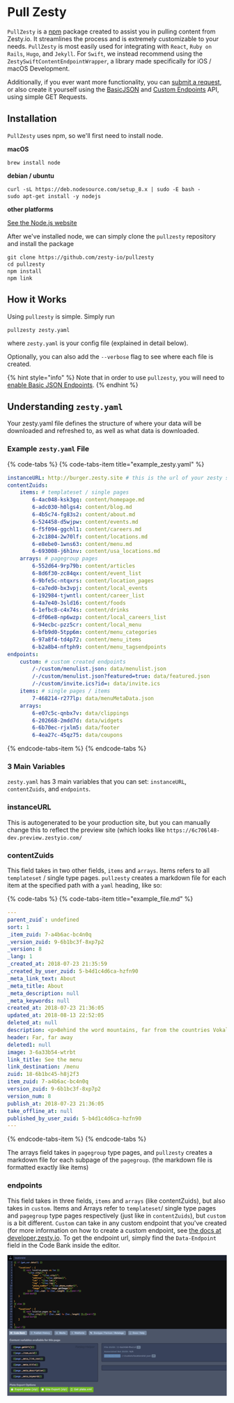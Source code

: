# Pull Zesty

`PullZesty` is a [npm](https://npmjs.com) package created to assist you in pulling content from Zesty.io. It streamlines the process and is extremely customizable to your needs. `PullZesty` is most easily used for integrating with `React`, `Ruby on Rails`, `Hugo`, and `Jekyll`. For `Swift`, we instead recommend using the `ZestySwiftContentEndpointWrapper`, a library made specifically for iOS / macOS Development.

Additionally, if you ever want more functionality, you can [submit a request](https://chat.zesty.io), or also create it yourself using the [BasicJSON](https://developer.zesty.io/guides/api/basic-api-json-endpoints-guide/) and [Custom Endpoints](https://developer.zesty.io/docs/code-editor/customizable-json-endpoints-for-content/) API, using simple GET Requests.

## Installation

`PullZesty` uses npm, so we'll first need to install node.

**macOS**

```text
brew install node
```

**debian / ubuntu**

```text
curl -sL https://deb.nodesource.com/setup_8.x | sudo -E bash -
sudo apt-get install -y nodejs
```

**other platforms**

[See the Node.js website](https://nodejs.org/en/download/package-manager/#debian-and-ubuntu-based-linux-distributions)

After we've installed node, we can simply clone the `pullzesty` repository and install the package

```text
git clone https://github.com/zesty-io/pullzesty
cd pullzesty
npm install
npm link
```

## How it Works

Using `pullzesty` is simple. Simply run

```text
pullzesty zesty.yaml
```

where `zesty.yaml` is your config file \(explained in detail below\).

Optionally, you can also add the `--verbose` flag to see where each file is created.

{% hint style="info" %}
Note that in order to use `pullzesty`, you will need to [enable Basic JSON Endpoints](https://developer.zesty.io/guides/api/basic-api-json-endpoints-guide/).
{% endhint %}

## Understanding `zesty.yaml`

Your zesty.yaml file defines the structure of where your data will be downloaded and refreshed to, as well as what data is downloaded.

### Example `zesty.yaml` File

{% code-tabs %}
{% code-tabs-item title="example\_zesty.yaml" %}
```yaml
instanceURL: http://burger.zesty.site # this is the url of your zesty site
contentZuids:
    items: # templateset / single pages
        6-4ac048-ksk3gq: content/homepage.md
        6-adc030-h0lgs4: content/blog.md
        6-4b5c74-fg83s2: content/about.md
        6-524458-d5wjpw: content/events.md
        6-f5f094-ggchl1: content/careers.md
        6-2c1804-2w70lf: content/locations.md
        6-e8ebe0-1wns63: content/menu.md
        6-693008-j6h1nv: content/usa_locations.md
    arrays: # pagegroup pages
        6-552d64-9rp79b: content/articles
        6-8d6f30-zc84qx: content/event_list
        6-9bfe5c-ntqxrs: content/location_pages
        6-ca7ed0-bx3vpj: content/local_events
        6-192984-tjwntl: content/career_list
        6-4a7e40-3sld16: content/foods
        6-1efbc8-c4x74s: content/drinks
        6-df06e8-np6wzp: content/local_careers_list
        6-94ecbc-pzz5cr: content/local_menu
        6-bfb9d0-5tpp6m: content/menu_categories
        6-97a8f4-td4p72: content/menu_items
        6-b2a8b4-nftph9: content/menu_tagsendpoints
endpoints:
    custom: # custom created endpoints 
        /-/custom/menulist.json: data/menulist.json
        /-/custom/menulist.json?featured=true: data/featured.json
        /-/custom/invite.ics?id=: data/invite.ics
    items: # single pages / items
        7-468214-r277lp: data/menuMetaData.json
    arrays:
        6-e07c5c-qnbx7v: data/clippings
        6-202668-2mdd7d: data/widgets 
        6-6b70ec-rjxlm5: data/footer 
        6-4ea27c-45qz75: data/coupons
```
{% endcode-tabs-item %}
{% endcode-tabs %}

### 3 Main Variables

`zesty.yaml` has 3 main variables that you can set: `instanceURL`, `contentZuids`, and `endpoints`.

### instanceURL

This is autogenerated to be your production site, but you can manually change this to reflect the preview site \(which looks like `https://6c706l48-dev.preview.zestyio.com/`

### contentZuids

This field takes in two other fields, `items` and `arrays`. Items refers to all `templateset` / single type pages. `pullzesty` creates a markdown file for each item at the specified path with a `yaml` heading, like so:

{% code-tabs %}
{% code-tabs-item title="example\_file.md" %}
```yaml
---
parent_zuid`: undefined
sort: 1
_item_zuid: 7-a4b6ac-bc4n0q
_version_zuid: 9-6b1bc3f-8xp7p2
_version: 8
_lang: 1
_created_at: 2018-07-23 21:35:59
_created_by_user_zuid: 5-b4d1c4d6ca-hzfn90
_meta_link_text: About
_meta_title: About
_meta_description: null
_meta_keywords: null
created_at: 2018-07-23 21:36:05
updated_at: 2018-08-13 22:52:05
deleted_at: null
description: <p>Behind the word mountains, far from the countries Vokalia and Consonantia, there live the blind texts.</p><p>In those blind texts lies the secrets to humanity itself, and listed on the first page is the recipe for the classic ZestyBurger. Our founder, Ronak Shah, took that recipe and made a franchise out of it, to spread the heavenly taste across the world.</p>
header: Far, far away
deleted1: null
image: 3-6a33b54-wtrbt
link_title: See the menu
link_destination: /menu
zuid: 18-6b1bc45-h8j2f3
item_zuid: 7-a4b6ac-bc4n0q
version_zuid: 9-6b1bc3f-8xp7p2
version_num: 8
publish_at: 2018-07-23 21:36:05
take_offline_at: null
published_by_user_zuid: 5-b4d1c4d6ca-hzfn90
---
```
{% endcode-tabs-item %}
{% endcode-tabs %}

The arrays field takes in `pagegroup` type pages, and `pullzesty` creates a markdown file for each subpage of the `pagegroup`. \(the markdown file is formatted exactly like items\)

### endpoints

This field takes in three fields, `items` and `arrays` \(like contentZuids\), but also takes in `custom`. Items and Arrays refer to `templateset`/ single type pages and `pagegroup` type pages respectively \(just like in `contentZuids`\), but `custom` is a bit different. `Custom` can take in any custom endpoint that you've created \(for more information on how to create a custom endpoint, see [the docs at developer.zesty.io](https://developer.zesty.io/docs/code-editor/customizable-json-endpoints-for-content/). To get the endpoint url, simply find the `Data-Endpoint` field in the Code Bank inside the editor.

![Finding the Data Endpoint Field](../.gitbook/assets/findingthedataendpointfield.png)

